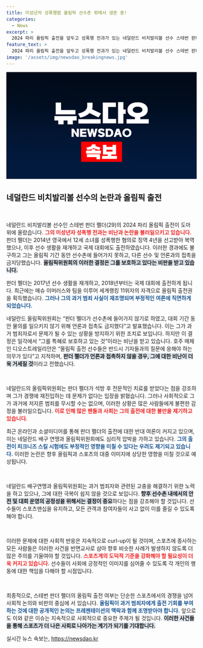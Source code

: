 ```yaml
---
title: 미성년자 성폭행범 올림픽 선수촌 밖에서 생존 중!
categories:
  - News
excerpt: >
  2024 파리 올림픽 출전을 앞두고 성폭행 전과가 있는 네덜란드 비치발리볼 선수 스테번 판더 펠더가 선수촌 제외와 언론 접촉 금지 조치를 받았다. 이 결정은 그가 과거의 범죄로 인해 특혜를 받는 것 아니냐는 논란을 일으키고 있다.
feature_text: >
  2024 파리 올림픽 출전을 앞두고 성폭행 전과가 있는 네덜란드 비치발리볼 선수 스테번 판더 펠더가 선수촌 제외와 언론 접촉 금지 조치를 받았다. 이 결정은 그가 과거의 범죄로 인해 특혜를 받는 것 아니냐는 논란을 일으키고 있다.
image: '/assets/img/newsdao_breakingnews.jpg'
---
```


<p><img src="/assets/img/newsdao_breakingnews.jpg" alt="ranknews 속보" /></p>

<h2 data-ke-size="size26">네덜란드 비치발리볼 선수의 논란과 올림픽 출전</h2>

<p data-ke-size="size16">&nbsp;</p>

<p>네덜란드 비치발리볼 선수인 스테번 판더 펠더(29)의 2024 파리 올림픽 출전이 도마 위에 올랐습니다. <b><span style="color: #ee2323;">그의 미성년자 성폭행 전과는 비난과 논란을 불러일으키고 있습니다.</span></b> 판더 펠더는 2014년 영국에서 12세 소녀를 성폭행한 혐의로 징역 4년을 선고받아 복역했으나, 이후 선수 생활을 재개하고 국제 대회에도 출전하였습니다. 이러한 경과에도 불구하고 그는 올림픽 기간 동안 선수촌에 들어가지 못하고, 다른 선수 및 언론과의 접촉을 금지당했습니다. <b><span style="background-color: #21538527;">올림픽위원회의 이러한 결정은 그를 보호하고 있다는 비판을 받고 있습니다.</span></b></p>

<p>판더 펠더는 2017년 선수 생활을 재개하고, 2018년부터는 국제 대회에 출전하게 됩니다. 최근에는 매슈 이머러스와 팀을 이루어 세계랭킹 11위자의 자격으로 올림픽 출전권을 획득했습니다. <b><span style="color: #1a5490;">그러나 그의 과거 범죄 사실이 재조명되며 부정적인 여론에 직면하게 되었습니다.</span></b></p>

<p>네덜란드 올림픽위원회는 “판더 펠더가 선수촌에 들어가지 않기로 하였고, 대회 기간 동안 물의를 일으키지 않기 위해 언론과 접촉도 금지했다”고 발표했습니다. 이는 그가 과거 범죄자로서 문제가 될 수 있는 상황을 방지하기 위한 조치로 보입니다. 하지만 이 결정은 일각에서 “그를 특혜로 보호하고 있는 것”이라는 비난을 받고 있습니다. 호주 매체인 디오스트레일리안은 “올림픽 출전 선수들은 반드시 기자들과의 질문에 응해야 하는 의무가 있다”고 지적하며, <b><span style="background-color: #21538527;">판더 펠더가 언론과 접촉하지 않을 경우, 그에 대한 비난이 더욱 거세질 것</span></b>이라고 전했습니다.</p>

<p data-ke-size="size16">&nbsp;</p>

<p>네덜란드의 올림픽위원회는 판더 펠더가 석방 후 전문적인 치료를 받았다는 점을 강조하며 그가 경쟁에 재진입하는 데 문제가 없다는 입장을 밝혔습니다. 그러나 사회적으로 그가 과거에 저지른 범죄를 무시할 수는 없으며, 이러한 상황은 많은 사람들에게 불편한 감정을 불러일으킵니다. <b><span style="color: #ee2323;">이로 인해 많은 팬들과 사회는 그의 출전에 대한 불만을 제기하고 있습니다.</span></b></p>

<p>최근 온라인과 소셜미디어를 통해 판더 펠더의 출전에 대한 반대 여론이 커지고 있으며, 이는 네덜란드 배구 연맹과 올림픽위원회에도 심리적 압박을 가하고 있습니다. <b><span style="color: #1a5490;">그의 출전이 피크니즈 스킬 시험에도 부정적인 영향을 미칠 수 있다는 우려도 제기되고 있습니다.</span></b> 이러한 논란은 향후 올림픽과 스포츠의 대중 이미지에 상당한 영향을 미칠 것으로 예상됩니다.</p>

<p data-ke-size="size16">&nbsp;</p>

<p>네덜란드 배구연맹과 올림픽위원회는 과거 범죄자와 관련된 고충을 해결하기 위한 노력을 하고 있으나, 그에 대한 극복이 쉽지 않을 것으로 보입니다. <b><span style="background-color: #21538527;">향후 선수촌 내에서의 안전 및 대회 운영의 공정성을 위해서는 결정이 중요</span></b>하다는 점을 강조해야 할 것입니다. 선수들이 스포츠맨십을 유지하고, 모든 관객과 참여자들이 사고 없이 이를 즐길 수 있도록 해야 합니다.</p>

<p data-ke-size="size16">&nbsp;</p>

<p>이러한 문제에 대한 사회적 반응은 지속적으로 curl-up이 될 것이며, 스포츠에 종사하는 모든 사람들은 이러한 사건을 반면교사로 삼아 향후 비슷한 사례가 발생하지 않도록 더 많은 주의를 기울여야 할 것입니다. <b><span style="color: #ee2323;">스포츠계의 도덕적 기준을 강화해야 할 필요성이 더욱 커지고 있습니다.</span></b> 선수들이 사회에 긍정적인 이미지를 심어줄 수 있도록 각 개인의 행동에 대한 책임을 다해야 할 시점입니다.</p>

<p data-ke-size="size16">&nbsp;</p>

<p>최종적으로, 스테번 판더 펠더의 올림픽 출전 여부는 단순한 스포츠에서의 경쟁을 넘어 사회적 논의와 비판의 중심에 서 있습니다. <b><span style="color: #1a5490;">올림픽이 과거 범죄자에게 출전 기회를 부여하는 것에 대한 공개적인 논의는 프레젠테이션의 맥락과 함께 조명받아야 합니다.</span></b> 앞으로도 이와 같은 이슈는 지속적으로 사회적으로 중요한 주제가 될 것입니다. <b><span style="background-color: #21538527;">이러한 사건들을 통해 스포츠가 더 나은 사회로 나아가는 계기가 되기를 기대합니다.</span></b></p>
실시간 뉴스 속보는, <a href="https://newsdao.kr" rel="dofollow">https://newsdao.kr</a>


